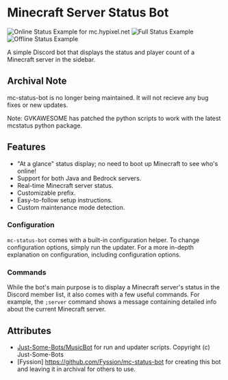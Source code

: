 # Minecraft Server Status Bot

![Online Status Example for mc.hypixel.net](images/online.png)
![Full Status Example](images/full.png)
![Offline Status Example](images/offline.png)

A simple Discord bot that displays the status and player count of a Minecraft server in the sidebar.

## Archival Note

mc-status-bot is no longer being maintained. It will not recieve any bug fixes or new updates.

Note: GVKAWESOME has patched the python scripts to work with the latest mcstatus python package.

## Features

- "At a glance" status display; no need to boot up Minecraft to see who's online!
- Support for both Java and Bedrock servers.
- Real-time Minecraft server status.
- Customizable prefix.
- Easy-to-follow setup instructions.
- Custom maintenance mode detection.

### Configuration

`mc-status-bot` comes with a built-in configuration helper. To change configuration options, simply run the updater.
For a more in-depth explanation on configuration, including configuration options.

### Commands

While the bot's main purpose is to display a Minecraft server's status in the Discord member list,
it also comes with a few useful commands. For example, the `;server` command shows a message containing detailed
info about the current Minecraft server.

## Attributes

- [Just-Some-Bots/MusicBot](https://github.com/Just-Some-Bots/MusicBot) for run and updater scripts. Copyright (c) Just-Some-Bots
- [Fyssion] https://github.com/Fyssion/mc-status-bot for creating this bot and leaving it in archival for others to use.
